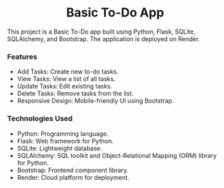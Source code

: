 <h1 align="center">Basic To-Do App</h1>

This project is a Basic To-Do app built using Python, Flask, SQLite, SQLAlchemy, and Bootstrap. The application is deployed on Render.

<h3>Features</h3>

- Add Tasks: Create new to-do tasks.
- View Tasks: View a list of all tasks.
- Update Tasks: Edit existing tasks.
- Delete Tasks: Remove tasks from the list.
- Responsive Design: Mobile-friendly UI using Bootstrap.

<h3>Technologies Used</h3>

- Python: Programming language.
- Flask: Web framework for Python.
- SQLite: Lightweight database.
- SQLAlchemy: SQL toolkit and Object-Relational Mapping (ORM) library for Python.
- Bootstrap: Frontend component library.
- Render: Cloud platform for deployment.
